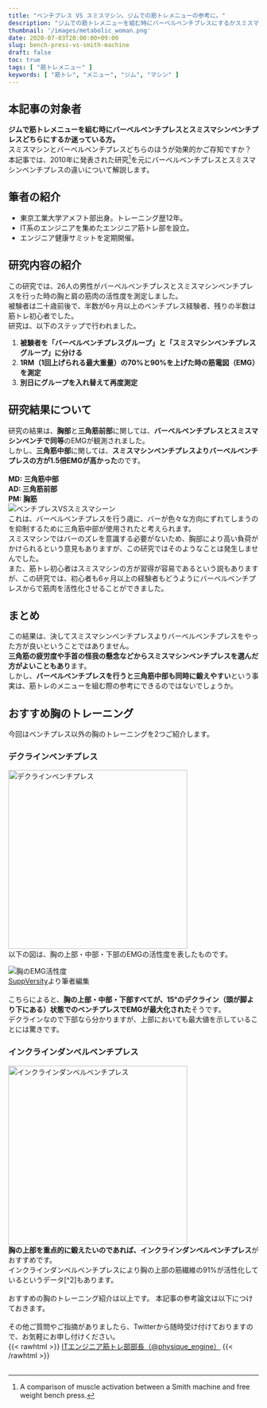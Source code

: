 ```yaml
---
title: "ベンチプレス VS スミスマシン。ジムでの筋トレメニューの参考に。"
description: "ジムでの筋トレメニューを組む時にバーベルベンチプレスにするかスミスマシンベンチプレスにするか迷うことはありませんか？それぞれのメリット・デメリットを明確にしてより効果的な筋トレを行いましょう。筋トレメニューの組み方に迷っている方は是非記事をご覧ください。"
thumbnail: '/images/metabolic_woman.png'
date: 2020-07-03T20:00:00+09:00
slug: bench-press-vs-smith-machine
draft: false
toc: true
tags: [ "筋トレメニュー" ]
keywords: [ "筋トレ", "メニュー", "ジム", "マシン" ]
---
```


## 本記事の対象者
<b>ジムで筋トレメニューを組む時にバーベルベンチプレスとスミスマシンベンチプレスどちらにするか迷っている方。</b><br>
スミスマシンとバーベルベンチプレスどちらのほうが効果的かご存知ですか？<br>
本記事では、2010年に発表された研究[^1]を元にバーベルベンチプレスとスミスマシンベンチプレスの違いについて解説します。

[^1]: A comparison of muscle activation between a Smith machine and free weight bench press.

## 筆者の紹介
<ul>
  <li>東京工業大学アメフト部出身。トレーニング歴12年。</li>
  <li>IT系のエンジニアを集めたエンジニア筋トレ部を設立。</li>
  <li>エンジニア健康サミットを定期開催。</li>
</ul>

## 研究内容の紹介
この研究では、26人の男性がバーベルベンチプレスとスミスマシンベンチプレスを行った時の胸と肩の筋肉の活性度を測定しました。<br>
被験者は二十歳前後で、半数が6ヶ月以上のベンチプレス経験者、残りの半数は筋トレ初心者でした。<br>
研究は、以下のステップで行われました。<br>

1. <b>被験者を「バーベルベンチプレスグループ」と「スミスマシンベンチプレスグループ」に分ける</b>
2. <b>1RM（1回上げられる最大重量）の70%と90%を上げた時の筋電図（EMG）を測定</b>
3. <b>別日にグループを入れ替えて再度測定</b>

## 研究結果について
研究の結果は、<b>胸部</b>と<b>三角筋前部</b>に関しては、<b>バーベルベンチプレスとスミスマシンベンチで同等</b>のEMGが観測されました。<br>
しかし、<b>三角筋中部</b>に関しては、<b>スミスマシンベンチプレスよりバーベルベンチプレスの方が1.5倍EMGが高かった</b>のです。<br>
<br>
<b>MD: 三角筋中部</b><br>
<b>AD: 三角筋前部</b><br>
<b>PM: 胸筋</b>
<br>
<img src="/images/bench-press-vs-smith-machine.png" alt="ベンチプレスVSスミスマシーン" />
<br>
これは、バーベルベンチプレスを行う歳に、バーが色々な方向にずれてしまうのを抑制するために三角筋中部が使用されたと考えられます。<br>
スミスマシンではバーのズレを意識する必要がないため、胸部により高い負荷がかけられるという意見もありますが、この研究ではそのようなことは発生しませんでした。<br>
また、筋トレ初心者はスミスマシンの方が習得が容易であるという説もありますが、この研究では、初心者も6ヶ月以上の経験者もどうようにバーベルベンチプレスからで筋肉を活性化させることができました。

## まとめ
この結果は、決してスミスマシンベンチプレスよりバーベルベンチプレスをやった方が良いということではありません。<br>
<b>三角筋の疲労度や手首の怪我の懸念などからスミスマシンベンチプレスを選んだ方がよいこともあり</b>ます。<br>
しかし、<b>バーベルベンチプレスを行うと三角筋中部も同時に鍛えやすい</b>という事実は、筋トレのメニューを組む際の参考にできるのではないでしょうか。

## おすすめ胸のトレーニング
今回はベンチプレス以外の胸のトレーニングを2つご紹介します。
### デクラインベンチプレス
<img width="360px" src="/images/decline_bench_press.jpg" alt="デクラインベンチプレス" />
<br>
以下の図は、胸の上部・中部・下部のEMGの活性度を表したものです。<br>

<img src="/images/chestPartsActivation.png" alt="胸のEMG活性度" /><br>
<a href="https://suppversity.blogspot.com/2011/07/suppversity-emg-series-musculus.html" target="_blank">SuppVersity</a>より筆者編集<br>
<br>
こちらによると、<b>胸の上部・中部・下部すべてが、15°のデクライン（頭が脚より下にある）状態でのベンチプレスでEMGが最大化された</b>そうです。<br>
デクラインなので下部なら分かりますが、上部においても最大値を示していることには驚きです。

### インクラインダンベルベンチプレス
<img width="360px" src="/images/incline_dumbbell_bench_press.jpg" alt="インクラインダンベルベンチプレス" />
<br>
<b>胸の上部を重点的に鍛えたいのであれば、インクラインダンベルベンチプレス</b>がおすすめです。<br>
インクラインダンベルベンチプレスにより胸の上部の筋繊維の91%が活性化しているというデータ[^2]もあります。

[^2]: <a href="https://www.musculi.com/content/articles/most-effective-exercises-per-muscle-group-using-electromyography" target="_blank">Most Effective Exercises per Muscle Group Using Electromyography</a>

<br>
<br>
おすすめの胸のトレーニング紹介は以上です。  
本記事の参考論文は以下につけておきます。  
<br>
<br>
その他ご質問やご指摘がありましたら、Twitterから随時受け付けておりますので、お気軽にお申し付けください。  <br>
{{< rawhtml >}}
<a href="https://twitter.com/physique_engine" target="_blank" rel="nofollow">ITエンジニア筋トレ部部長（@physique_engine）</a>
{{< /rawhtml >}}

<br>
<br>
